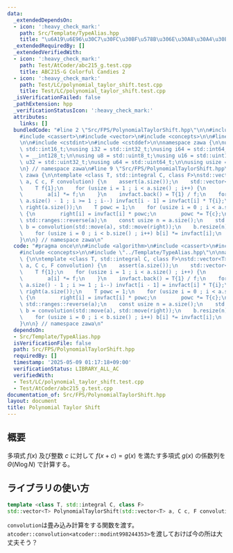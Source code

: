 ```yaml
---
data:
  _extendedDependsOn:
  - icon: ':heavy_check_mark:'
    path: Src/Template/TypeAlias.hpp
    title: "\u6A19\u6E96\u30C7\u30FC\u30BF\u578B\u306E\u30A8\u30A4\u30EA\u30A2\u30B9"
  _extendedRequiredBy: []
  _extendedVerifiedWith:
  - icon: ':heavy_check_mark:'
    path: Test/AtCoder/abc215_g.test.cpp
    title: ABC215-G Colorful Candies 2
  - icon: ':heavy_check_mark:'
    path: Test/LC/polynomial_taylor_shift.test.cpp
    title: Test/LC/polynomial_taylor_shift.test.cpp
  _isVerificationFailed: false
  _pathExtension: hpp
  _verificationStatusIcon: ':heavy_check_mark:'
  attributes:
    links: []
  bundledCode: "#line 2 \"Src/FPS/PolynomialTaylorShift.hpp\"\n\n#include <algorithm>\n\
    #include <cassert>\n#include <vector>\n#include <concepts>\n\n#line 2 \"Src/Template/TypeAlias.hpp\"\
    \n\n#include <cstdint>\n#include <cstddef>\n\nnamespace zawa {\n\nusing i16 =\
    \ std::int16_t;\nusing i32 = std::int32_t;\nusing i64 = std::int64_t;\nusing i128\
    \ = __int128_t;\n\nusing u8 = std::uint8_t;\nusing u16 = std::uint16_t;\nusing\
    \ u32 = std::uint32_t;\nusing u64 = std::uint64_t;\n\nusing usize = std::size_t;\n\
    \n} // namespace zawa\n#line 9 \"Src/FPS/PolynomialTaylorShift.hpp\"\n\nnamespace\
    \ zawa {\n\ntemplate <class T, std::integral C, class F>\nstd::vector<T> PolynomialTaylorShift(std::vector<T>\
    \ a, C c, F convolution) {\n    assert(a.size());\n    std::vector<T> invfact(a.size());\n\
    \    T f{1};\n    for (usize i = 1 ; i < a.size() ; i++) {\n        f *= i;\n\
    \        a[i] *= f;\n    }\n    invfact.back() = T{1} / f;\n    for (usize i =\
    \ a.size() - 1 ; i >= 1 ; i--) invfact[i - 1] = invfact[i] * T{i};\n    std::vector<T>\
    \ right(a.size());\n    T powc = 1;\n    for (usize i = 0 ; i < a.size() ; i++)\
    \ {\n        right[i] = invfact[i] * powc;\n        powc *= T{c};\n    }\n   \
    \ std::ranges::reverse(a);\n    const usize n = a.size();\n    std::vector<T>\
    \ b = convolution(std::move(a), std::move(right));\n    b.resize(n);\n    std::ranges::reverse(b);\n\
    \    for (usize i = 0 ; i < b.size() ; i++) b[i] *= invfact[i];\n    return b;\n\
    }\n\n} // namespace zawa\n"
  code: "#pragma once\n\n#include <algorithm>\n#include <cassert>\n#include <vector>\n\
    #include <concepts>\n\n#include \"../Template/TypeAlias.hpp\"\n\nnamespace zawa\
    \ {\n\ntemplate <class T, std::integral C, class F>\nstd::vector<T> PolynomialTaylorShift(std::vector<T>\
    \ a, C c, F convolution) {\n    assert(a.size());\n    std::vector<T> invfact(a.size());\n\
    \    T f{1};\n    for (usize i = 1 ; i < a.size() ; i++) {\n        f *= i;\n\
    \        a[i] *= f;\n    }\n    invfact.back() = T{1} / f;\n    for (usize i =\
    \ a.size() - 1 ; i >= 1 ; i--) invfact[i - 1] = invfact[i] * T{i};\n    std::vector<T>\
    \ right(a.size());\n    T powc = 1;\n    for (usize i = 0 ; i < a.size() ; i++)\
    \ {\n        right[i] = invfact[i] * powc;\n        powc *= T{c};\n    }\n   \
    \ std::ranges::reverse(a);\n    const usize n = a.size();\n    std::vector<T>\
    \ b = convolution(std::move(a), std::move(right));\n    b.resize(n);\n    std::ranges::reverse(b);\n\
    \    for (usize i = 0 ; i < b.size() ; i++) b[i] *= invfact[i];\n    return b;\n\
    }\n\n} // namespace zawa\n"
  dependsOn:
  - Src/Template/TypeAlias.hpp
  isVerificationFile: false
  path: Src/FPS/PolynomialTaylorShift.hpp
  requiredBy: []
  timestamp: '2025-05-09 01:17:18+09:00'
  verificationStatus: LIBRARY_ALL_AC
  verifiedWith:
  - Test/LC/polynomial_taylor_shift.test.cpp
  - Test/AtCoder/abc215_g.test.cpp
documentation_of: Src/FPS/PolynomialTaylorShift.hpp
layout: document
title: Polynomial Taylor Shift
---
```


## 概要

多項式 $f(x)$ 及び整数 $c$ に対して $f(x+c) = g(x)$ を満たす多項式 $g(x)$ の係数列を $\Theta (N\log N)$ で計算する。

## ライブラリの使い方

```cpp
template <class T, std::integral C, class F>
std::vector<T> PolynomialTaylorShift(std::vector<T> a, C c, F convolution) {
```

`convolution`は畳み込み計算をする関数を渡す。`atcoder::convolution<atcoder::modint998244353>`を渡しておけば今の所は大丈夫そう？

